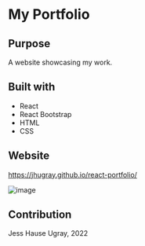 # My Portfolio

## Purpose
A website showcasing my work.

## Built with
* React
* React Bootstrap
* HTML
* CSS

## Website
https://jhugray.github.io/react-portfolio/

![image](https://user-images.githubusercontent.com/59127869/149670009-b786beda-6825-46ea-ba5c-145236d9bef3.png)


## Contribution
Jess Hause Ugray, 2022

